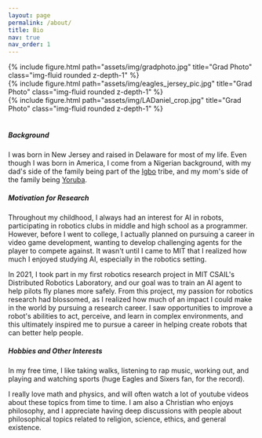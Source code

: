 ```yaml
---
layout: page
permalink: /about/
title: Bio
nav: true
nav_order: 1
---
```


<div class="row justify-content-sm-center">
    <div class="col-sm-4">
        {% include figure.html path="assets/img/gradphoto.jpg" title="Grad Photo" class="img-fluid rounded z-depth-1" %}
    </div> 
    <div class="col-sm-4">
        {% include figure.html path="assets/img/eagles_jersey_pic.jpg" title="Grad Photo" class="img-fluid rounded z-depth-1" %}
    </div>   
    <div class="col-sm-4">
        {% include figure.html path="assets/img/LADaniel_crop.jpg" title="Grad Photo" class="img-fluid rounded z-depth-1" %}
    </div>
    <br />
    <div class="col-sm-12">
        <h5>Background</h5>
        <p>I was born in New Jersey and raised in Delaware for most of my life. Even though I was born in America, I come from a Nigerian background, with my dad's side of the family being part of the <a href="https://en.wikipedia.org/wiki/Igbo_people">Igbo</a> tribe, and my mom's side of the family being <a href="https://en.wikipedia.org/wiki/Yoruba_people">Yoruba</a>. </p>
        <h5>Motivation for Research</h5>
        <p>
        Throughout my childhood, I always had an interest for AI in robots, participating in robotics clubs in middle and high school as a programmer. However,
        before I went to college, I actually planned on pursuing a career in video game development, wanting to develop challenging agents for the player to compete against. It wasn't until I came to MIT that I realized how much I enjoyed studying AI, especially in the robotics setting.</p> 
        <p>
        In 2021, I took part in my first robotics research project in MIT CSAIL's Distributed Robotics Laboratory, and our goal was to train an AI agent to help pilots fly planes more safely. From this project, my passion for robotics research had blossomed, as I realized how much of an impact I could make in the world by pursuing a research career. I saw opportunities to improve a robot's abilities to act, perceive, and learn in complex environments, and this ultimately inspired me to pursue a career in helping create robots that can better help people. 
        </p>
        <h5>Hobbies and Other Interests</h5>
        <p>
        In my free time, I like taking walks, listening to rap music, working out, and playing and watching sports (huge Eagles	and Sixers fan, for the record).
        </p>
        <p>I really love math and physics, and will often watch a lot of youtube videos about these topics from time to time. I am also a Christian who enjoys philosophy, and I appreciate having deep discussions with people about philosophical topics related to religion, science, ethics, and general existence.  </p>
    </div>
</div>
